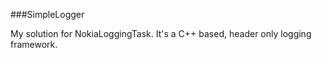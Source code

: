 ###SimpleLogger

My solution for NokiaLoggingTask. It's a C++ based, header only logging framework.
